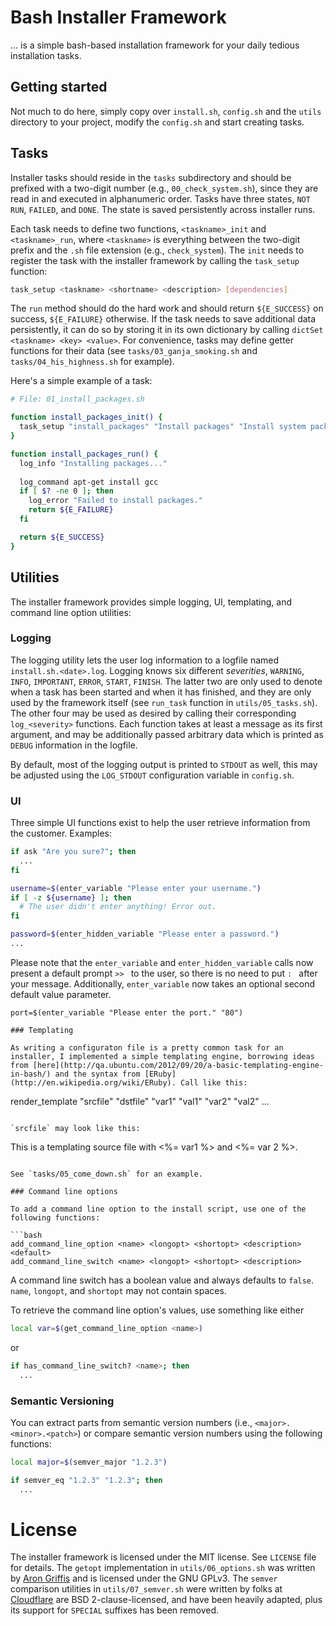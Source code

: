 # Bash Installer Framework

... is a simple bash-based installation framework for your daily tedious installation tasks.

## Getting started

Not much to do here, simply copy over `install.sh`, `config.sh` and the `utils` directory to your project, modify the `config.sh` and start creating tasks.

## Tasks

Installer tasks should reside in the `tasks` subdirectory and should be prefixed with a two-digit number (e.g., `00_check_system.sh`), since they are read in and executed in alphanumeric order. Tasks have three states, `NOT RUN`, `FAILED`, and `DONE`. The state is saved persistently across installer runs.

Each task needs to define two functions, `<taskname>_init` and `<taskname>_run`, where `<taskname>` is everything between the two-digit prefix and the `.sh` file extension (e.g., `check_system`). The `init` needs to register the task with the installer framework by calling the `task_setup` function:

```bash
task_setup <taskname> <shortname> <description> [dependencies]
```

The `run` method should do the hard work and should return `${E_SUCCESS}` on success, `${E_FAILURE}` otherwise. If the task needs to save additional data persistently, it can do so by storing it in its own dictionary by calling `dictSet <taskname> <key> <value>`. For convenience, tasks may define getter functions for their data (see `tasks/03_ganja_smoking.sh` and `tasks/04_his_highness.sh` for example).

Here's a simple example of a task:

```bash
# File: 01_install_packages.sh

function install_packages_init() {
  task_setup "install_packages" "Install packages" "Install system packages" "check_system"
}

function install_packages_run() {
  log_info "Installing packages..."
  
  log_command apt-get install gcc
  if [ $? -ne 0 ]; then
    log_error "Failed to install packages."
    return ${E_FAILURE}
  fi

  return ${E_SUCCESS}
}
```

## Utilities

The installer framework provides simple logging, UI, templating, and command line option utilities:

### Logging

The logging utility lets the user log information to a logfile named `install.sh.<date>.log`. Logging knows six different *severities*, `WARNING`, `INFO`, `IMPORTANT`, `ERROR`, `START`, `FINISH`. The latter two are only used to denote when a task has been started and when it has finished, and they are only used by the framework itself (see `run_task` function in `utils/05_tasks.sh`). The other four may be used as desired by calling their corresponding `log_<severity>` functions. Each function takes at least a message as its first argument, and may be additionally passed arbitrary data which is printed as `DEBUG` information in the logfile.

By default, most of the logging output is printed to `STDOUT` as well, this may be adjusted using the `LOG_STDOUT` configuration variable in `config.sh`.

### UI

Three simple UI functions exist to help the user retrieve information from the customer. Examples:

```bash
if ask "Are you sure?"; then
  ...
fi

username=$(enter_variable "Please enter your username.")
if [ -z ${username} ]; then
  # The user didn't enter anything! Error out.
fi

password=$(enter_hidden_variable "Please enter a password.")
...
```

Please note that the `enter_variable` and `enter_hidden_variable` calls now present a default prompt `>> ` to the user, so there is no need to put `: ` after your message. Additionally, `enter_variable` now takes an optional second default value parameter.

```
port=$(enter_variable "Please enter the port." "80")

### Templating

As writing a configuraton file is a pretty common task for an installer, I implemented a simple templating engine, borrowing ideas from [here](http://qa.ubuntu.com/2012/09/20/a-basic-templating-engine-in-bash/) and the syntax from [ERuby](http://en.wikipedia.org/wiki/ERuby). Call like this:

```
render_template "srcfile" "dstfile" "var1" "val1" "var2" "val2" ...
```

`srcfile` may look like this:

```
This is a templating source file with <%= var1 %> and <%= var 2 %>.
```

See `tasks/05_come_down.sh` for an example.

### Command line options

To add a command line option to the install script, use one of the following functions:

```bash
add_command_line_option <name> <longopt> <shortopt> <description> <default>
add_command_line_switch <name> <longopt> <shortopt> <description>
```

A command line switch has a boolean value and always defaults to `false`. `name`, `longopt`, and `shortopt` may not contain spaces.

To retrieve the command line option's values, use something like either

```bash
local var=$(get_command_line_option <name>)
```

or

```bash
if has_command_line_switch? <name>; then
  ...
```

### Semantic Versioning

You can extract parts from semantic version numbers (i.e., `<major>.<minor>.<patch>`) or compare semantic version numbers using the following functions:

```bash
local major=$(semver_major "1.2.3")

if semver_eq "1.2.3" "1.2.3"; then
  ...
```

# License

The installer framework is licensed under the MIT license. See `LICENSE` file for details. The `getopt` implementation in `utils/06_options.sh` was written by [Aron Griffis](https://github.com/agriffis/pure-getopt/) and is licensed under the GNU GPLv3. The `semver` comparison utilities in `utils/07_semver.sh` were written by folks at [Cloudflare](https://github.com/cloudflare/semver_bash) are BSD 2-clause-licensed, and have been heavily adapted, plus its support for `SPECIAL` suffixes has been removed.
